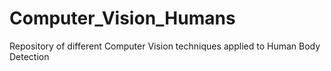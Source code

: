 # Computer_Vision_Humans
Repository of different Computer Vision techniques applied to Human Body Detection

